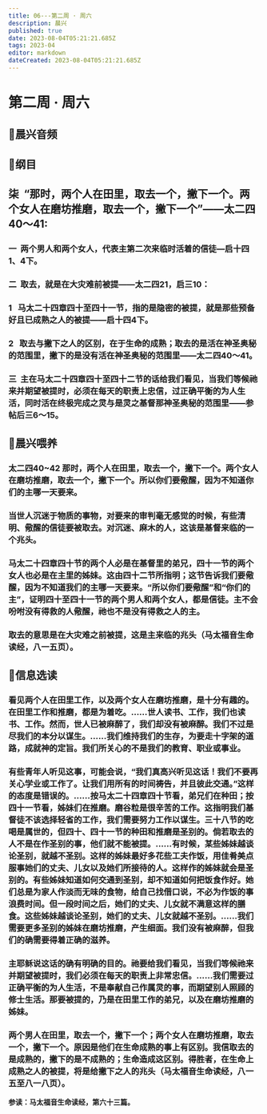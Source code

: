 ```yaml
---
title: 06---第二周 · 周六
description: 晨兴
published: true
date: 2023-08-04T05:21:21.685Z
tags: 2023-04
editor: markdown
dateCreated: 2023-08-04T05:21:21.685Z
---
```


# 第二周 · 周六
## 🎵晨兴音频

## 📖纲目

## **柒  “那时，两个人在田里，取去一个，撇下一个。两个女人在磨坊推磨，取去一个，撇下一个”——太二四40～41:**

### 一  两个男人和两个女人，代表主第二次来临时活着的信徒—启十四1、4下。

### 二  取去，就是在大灾难前被提——太二四21，启三10：

### 1   马太二十四章四十至四十一节，指的是隐密的被提，就是那些预备好且已成熟之人的被提——启十四4下。

### 2   取去与撇下之人的区别，在于生命的成熟；取去的是活在神圣奥秘的范围里，撇下的是没有活在神圣奥秘的范围里——太二四40～41。

### 三  主在马太二十四章四十至四十二节的话给我们看见，当我们等候祂来并期望被提时，必须在每天的职责上忠信，过正确平衡的为人生活，同时活在终极完成之灵与是灵之基督那神圣奥秘的范围里——参帖后三6～15。

## 📖晨兴喂养

### **太二四40~42	那时，两个人在田里，取去一个，撇下一个。两个女人在磨坊推磨，取去一个，撇下一个。所以你们要儆醒，因为不知道你们的主哪一天要来。**

### 当世人沉迷于物质的事物，对要来的审判毫无感觉的时候，有些清明、儆醒的信徒要被取去。对沉迷、麻木的人，这该是基督来临的一个兆头。

### 马太二十四章四十节的两个人必是在基督里的弟兄，四十一节的两个女人也必是在主里的姊妹。这由四十二节所指明；这节告诉我们要儆醒，因为不知道我们的主哪一天要来。“所以你们要儆醒”和“你们的主”，证明四十至四十一节的两个男人和两个女人，都是信徒。主不会吩咐没有得救的人儆醒，祂也不是没有得救之人的主。

### 取去的意思是在大灾难之前被提，这是主来临的兆头（马太福音生命读经，八一五页）。

## 📖信息选读

### 看见两个人在田里工作，以及两个女人在磨坊推磨，是十分有趣的。在田里工作和推磨，都是为着吃。……世人读书、工作，我们也读书、工作。然而，世人已被麻醉了，我们却没有被麻醉。我们不过是尽我们的本分以谋生。……我们维持我们的生存，为要走十字架的道路，成就神的定旨。我们所关心的不是我们的教育、职业或事业。

### 有些青年人听见这事，可能会说，“我们真高兴听见这话！我们不要再关心学业或工作了。让我们用所有的时间祷告，并且彼此交通。”这样的态度是错误的。……按马太二十四章四十节看，弟兄们在种田；按四十一节看，姊妹们在推磨。磨谷粒是很辛苦的工作。这指明我们基督徒不该选择轻省的工作，我们需要努力工作以谋生。三十八节的吃喝是属世的，但四十、四十一节的种田和推磨是圣别的。倘若取去的人不是在作圣别的事，他们就不能被提。……有时候，某些姊妹越谈论圣别，就越不圣别。这样的姊妹最好多花些工夫作饭，用佳肴美点服事她们的丈夫、儿女以及她们所接待的人。这样作的姊妹就会是圣别的。有些姊妹知道如何交通到圣别，却不知道如何把饭食作好。她们总是为家人作淡而无味的食物，给自己找借口说，不必为作饭的事浪费时间。但一段时间之后，她们的丈夫、儿女就不满意这样的膳食。这些姊妹越谈论圣别，她们的丈夫、儿女就越不圣别。……我们需要更多圣别的姊妹在磨坊推磨，产生细面。我们没有被麻醉，但我们的确需要得着正确的滋养。

### 主耶稣说这话的确有明确的目的。祂要给我们看见，当我们等候祂来并期望被提时，我们必须在每天的职责上非常忠信。……我们需要过正确平衡的为人生活，不是奉献自己作属灵的事，而期望别人照顾的修士生活。那要被提的，乃是在田里工作的弟兄，以及在磨坊推磨的姊妹。

### 两个男人在田里，取去一个，撇下一个；两个女人在磨坊推磨，取去一个，撇下一个。原因是他们在生命成熟的事上有区别。我信取去的是成熟的，撇下的是不成熟的；生命造成这区别。得胜者，在生命上成熟之人的被提，将是给撇下之人的兆头（马太福音生命读经，八一五至八一八页）。

**参读：马太福音生命读经，第六十三篇。**
<!-- Google tag (gtag.js) -->
<script async src="https://www.googletagmanager.com/gtag/js?id=G-1P8709Z16T"></script>
<script>
  window.dataLayer = window.dataLayer || [];
  function gtag(){dataLayer.push(arguments);}
  gtag('js', new Date());

  gtag('config', 'G-1P8709Z16T');
</script>